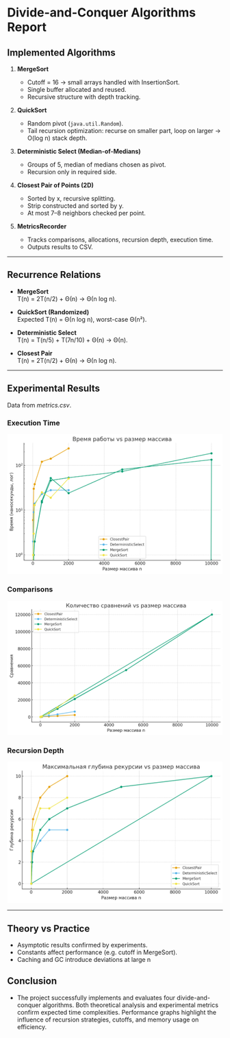 # Divide-and-Conquer Algorithms Report

## Implemented Algorithms

1. **MergeSort**
    - Cutoff = 16 → small arrays handled with InsertionSort.
    - Single buffer allocated and reused.
    - Recursive structure with depth tracking.

2. **QuickSort**
    - Random pivot (`java.util.Random`).
    - Tail recursion optimization: recurse on smaller part, loop on larger → O(log n) stack depth.

3. **Deterministic Select (Median-of-Medians)**
    - Groups of 5, median of medians chosen as pivot.
    - Recursion only in required side.

4. **Closest Pair of Points (2D)**
    - Sorted by x, recursive splitting.
    - Strip constructed and sorted by y.
    - At most 7–8 neighbors checked per point.

5. **MetricsRecorder**
    - Tracks comparisons, allocations, recursion depth, execution time.
    - Outputs results to CSV.

---

## Recurrence Relations

- **MergeSort**  
  T(n) = 2T(n/2) + Θ(n) → Θ(n log n).

- **QuickSort (Randomized)**  
  Expected T(n) = Θ(n log n), worst-case Θ(n²).

- **Deterministic Select**  
  T(n) = T(n/5) + T(7n/10) + Θ(n) → Θ(n).

- **Closest Pair**  
  T(n) = 2T(n/2) + Θ(n) → Θ(n log n).

---

## Experimental Results

Data from *metrics.csv*.

### Execution Time
![Execution Time](graphs/time.png) 

### Comparisons
![Comparisons](graphs/comparisons.png)

### Recursion Depth
![Recursion Depth](graphs/depth.png)

---

## Theory vs Practice

- Asymptotic results confirmed by experiments.
- Constants affect performance (e.g. cutoff in MergeSort).
- Caching and GC introduce deviations at large n

## Conclusion

- The project successfully implements and evaluates four 
divide-and-conquer algorithms. Both theoretical analysis and experimental metrics confirm expected time complexities. Performance graphs highlight the influence of recursion strategies, cutoffs, and memory usage on efficiency.